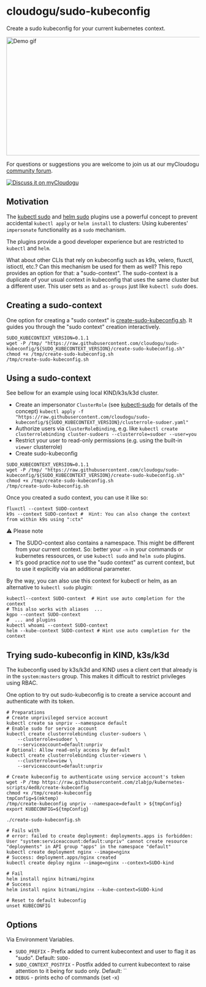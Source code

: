 cloudogu/sudo-kubeconfig 
===

Create a sudo kubeconfig for your current kubernetes context.

<img src="https://github.com/cloudogu/sudo-kubeconfig/wiki/sudo-kubeconfig.gif" alt="Demo gif" width="516" height="309"> 

For questions or suggestions you are welcome to join us at our myCloudogu [community forum](https://community.cloudogu.com/c/kubernetes/54).

[![Discuss it on myCloudogu](https://static.cloudogu.com/static/images/discuss-it.png)](https://community.cloudogu.com/c/kubernetes/54)

## Motivation

The [kubectl sudo](https://github.com/postfinance/kubectl-sudo) and [helm sudo](https://github.com/cloudogu/helm-sudo) plugins use a powerful concept to prevent accidental `kubectl apply` or `helm install` to clusters: Using kuberentes' `impersonate` functionality as a `sudo` mechanism.

The plugins provide a good developer experience but are restricted to `kubectl` and `helm`.

What about other CLIs that rely on kubeconfig such as k9s, velero, fluxctl, istioctl, etc.? Can this mechanism be used 
for them as well? 
This repo provides an option for that: a "sudo-context".
The sudo-context is a duplicate of your usual context in kubeconfig that uses the same cluster but a different user.
This user sets `as` and `as-groups` just like `kubectl sudo` does.

## Creating a sudo-context

One option for creating a "sudo context" is [create-sudo-kubeconfig.sh](create-sudo-kubeconfig.sh).
It guides you through the "sudo context" creation interactively.

```shell
SUDO_KUBECONTEXT_VERSION=0.1.1
wget -P /tmp/ "https://raw.githubusercontent.com/cloudogu/sudo-kubeconfig/${SUDO_KUBECONTEXT_VERSION}/create-sudo-kubeconfig.sh"
chmod +x /tmp/create-sudo-kubeconfig.sh
/tmp/create-sudo-kubeconfig.sh
```

## Using a sudo-context

See bellow for an example using local KIND/k3s/k3d cluster.

* Create an impersonator `ClusterRole` (see [kubectl-sudo](https://github.com/postfinance/kubectl-sudo) for details of the concept)
  `kubectl apply -f "https://raw.githubusercontent.com/cloudogu/sudo-kubeconfig/${SUDO_KUBECONTEXT_VERSION}/clusterrole-sudoer.yaml"`
* Authorize users via `ClusterRoleBinding`, e.g. like 
  `kubectl create clusterrolebinding cluster-sudoers --clusterrole=sudoer --user=you`
* Restrict your user to read-only permissions (e.g. using the built-in `viewer` clusterrole)
* Create sudo-kubeconfig
```shell
SUDO_KUBECONTEXT_VERSION=0.1.1
wget -P /tmp/ "https://raw.githubusercontent.com/cloudogu/sudo-kubeconfig/${SUDO_KUBECONTEXT_VERSION}/create-sudo-kubeconfig.sh"
chmod +x /tmp/create-sudo-kubeconfig.sh
/tmp/create-sudo-kubeconfig.sh
```

Once you created a sudo context, you can use it like so:

```shell
fluxctl --context SUDO-context     
k9s --context SUDO-context #  Hint: You can also change the context from within k9s using ":ctx"
```

⚠️ Please note
* The SUDO-context also contains a namespace. This might be different from your current context. So: better your `-n` in your commands or kubernetes ressources, or use `kubectl sudo` and `helm sudo` plugins.
* It's good practice *not* to use the "sudo context" as current context, but to use it explicitly via an additional parameter.

By the way, you can also use this context for kubectl or helm, as an alternative to `kubectl sudo` plugin:

```shell
kubectl--context SUDO-context  # Hint use auto completion for the context
# This also works with aliases  ...
kgpo --context SUDO-context
#  ... and plugins
kubectl whoami --context SUDO-context
helm --kube-context SUDO-context # Hint use auto completion for the context
```

## Trying sudo-kubeconfig in KIND, k3s/k3d

The kubeconfig used by k3s/k3d and KIND uses a client cert that already is in the `system:masters` group. This makes it 
difficult to restrict privileges using RBAC.

One option to try out sudo-kubeconfig is to create a service account and authenticate with its token.

```shell
# Preparations
# Create unprivileged service account
kubectl create sa unpriv --namespace default
# Enable sudo for service account
kubectl create clusterrolebinding cluster-sudoers \
    --clusterrole=sudoer \
    --serviceaccount=default:unpriv
# Optional: Allow read-only access by default
kubectl create clusterrolebinding cluster-viewers \
    --clusterrole=view \
    --serviceaccount=default:unpriv

# Create kubeconfig to authenticate using service account's token
wget -P /tmp https://raw.githubusercontent.com/zlabjp/kubernetes-scripts/4ed8/create-kubeconfig
chmod +x /tmp/create-kubeconfig
tmpConfig=$(mktemp)
/tmp/create-kubeconfig unpriv --namespace=default > ${tmpConfig}
export KUBECONFIG=${tmpConfig}

./create-sudo-kubeconfig.sh

# Fails with
# error: failed to create deployment: deployments.apps is forbidden: User "system:serviceaccount:default:unpriv" cannot create resource "deployments" in API group "apps" in the namespace "default"
kubectl create deployment nginx --image=nginx
# Success: deployment.apps/nginx created
kubectl create deploy nginx --image=nginx --context=SUDO-kind 

# Fail
helm install nginx bitnami/nginx
# Success
helm install nginx bitnami/nginx --kube-context=SUDO-kind 

# Reset to default kubeconfig
unset KUBECONFIG
```

## Options

Via Environment Variables.

* `SUDO_PREFIX` - Prefix added to current kubecontext and user to flag it as "sudo". Default: `SUDO-`
* `SUDO_CONTEXT_POSTFIX` - Postfix added to current kubecontext to raise attention to it being for sudo only. Default: ``
* `DEBUG` - prints echo of commands (set -x)
